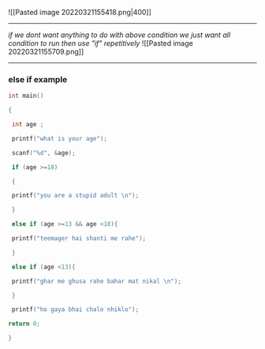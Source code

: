 ![[Pasted image 20220321155418.png|400]]

___


*if we dont want anything to do with above condition we just want all condition to run then use "if" repetitively*
![[Pasted image 20220321155709.png]]
___
### else if example
```c
int main()

{

 int age ;

 printf("what is your age");

 scanf("%d", &age);

 if (age >=18)

 {

 printf("you are a stupid adult \n");

 }

 else if (age >=13 && age <18){

 printf("teemager hai shanti me rahe");

 }

 else if (age <13){

 printf("ghar me ghusa rahe bahar mat nikal \n");

 }

 printf("ho gaya bhai chalo nhiklo");

return 0;

}
```
